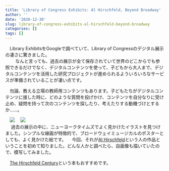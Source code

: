 ```yaml
---
title: 'Library of Congress Exhibits: Al Hirschfeld, Beyond Broadway'
author: ''
date: '2020-12-30'
slug: library-of-congress-exhibits-al-hirschfeld-beyond-broadway
categories: []
tags: []
---
```

　Library ExhibitsをGoogleで調べていて、Library of Congressのデジタル展示の凄さに驚きました。  
　
　なんと言っても、過去の展示が全て保存されていて世界のどこからでも参照できるだけでなく、デジタルコンテンツを使って、子どもから大人まで、デジタルコンテンツを活用した研究プロジェクトが進められるよういろいろなサービスが準備されていることが凄い点です。  


　勿論、教える立場の教師用コンテンツもあります。子どもたちがデジタルコンテンツに接した時に、どのような質問を投げかけ、コンテンツを自分なりに受け止め、疑問を持って次のコンテンツを探したり、考えたりする動機づけとするか……。  


　![](/post/2020-12-30-library-of-congress-exhibits-al-hirschfeld-beyond-broadway/index_files/Exhibits.png)
　![](/post/2020-12-30-library-of-congress-exhibits-al-hirschfeld-beyond-broadway/index_files/AlHirschfeld2.jpg)  
　
過去の展示の中に、ニューヨークタイムズでよく見かけたイラストを見つけました。シンプルな線画が特徴的で、ブロードウェイミュージカルのポスターとしても、よく見かけた絵です。
　今回、それが[Al Hirschfeld](https://www.loc.gov/exhibits/hirschfeld/exhibition.html)という人の作品ということを初めて知りました。どんな人かと調べたら、自画像も描いていたので、模写してみました。  

　[The Hirschfeld Century](https://www.amazon.co.jp/Hirschfeld-Century-Portrait-Artist-English-ebook/dp/B00UEL0J4C/ref=sr_1_1?__mk_ja_JP=カタカナ&dchild=1&keywords=Hirschfeld+century&qid=1609309738&sr=8-1)という本もおすすめです。
　
　
　
